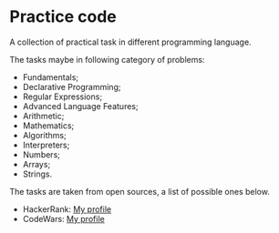 # Practice code

A collection of practical task in different programming language.

The tasks maybe in following category of problems:

* Fundamentals;
* Declarative Programming;
* Regular Expressions;
* Advanced Language Features;
* Arithmetic;
* Mathematics;
* Algorithms;
* Interpreters;
* Numbers;
* Arrays;
* Strings.

The tasks are taken from open sources, a list of possible ones below.

* HackerRank: [My profile](https://www.hackerrank.com/zilich08 "HackerRank profile")
* CodeWars: [My profile](https://www.codewars.com/users/kovalevcon "CodeWars profile")